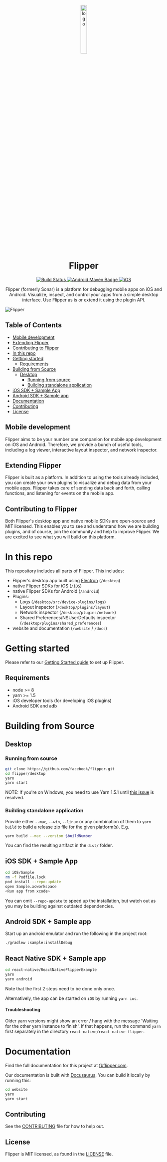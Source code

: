 <p align="center">
  <img src="https://fbflipper.com/img/icon.png" alt="logo" width="20%"/>
</p>
<h1 align="center">
  Flipper 
</h1>
<p align="center">
  <a href="https://travis-ci.org/facebook/flipper">
    <img src="https://travis-ci.org/facebook/flipper.svg?branch=master" alt="Build Status" />
  </a>
  <a href="https://bintray.com/facebook/maven/com.facebook.flipper%3Aflipper">
    <img src="https://img.shields.io/maven-metadata/v/https/jcenter.bintray.com/com/facebook/flipper/flipper/maven-metadata.xml.svg?color=green&label=android" alt="Android Maven Badge" />
  </a>
  <a href="https://cocoapods.org/pods/Flipper">
    <img src="https://img.shields.io/cocoapods/v/FlipperKit.svg?label=iOS&color=blue" alt="iOS" />
  </a>
</p>

<p align="center">
  Flipper (formerly Sonar) is a platform for debugging mobile apps on iOS and Android. Visualize, inspect, and control your apps from a simple desktop interface. Use Flipper as is or extend it using the plugin API.
</p>

![Flipper](/website/static/img/layout.png)

## Table of Contents

- [Mobile development](#mobile-development)
- [Extending Flipper](#extending-flipper)
- [Contributing to Flipper](#contributing-to-flipper)
- [In this repo](#in-this-repo)
- [Getting started](#getting-started)
  - [Requirements](#requirements)
- [Building from Source](#building-from-source)
  - [Desktop](#desktop)
    - [Running from source](#running-from-source)
    - [Building standalone application](#building-standalone-application)
- [iOS SDK + Sample App](#ios-sdk--sample-app)
- [Android SDK + Sample app](#android-sdk--sample-app)
- [Documentation](#documentation)
- [Contributing](#contributing)
- [License](#license)

## Mobile development

Flipper aims to be your number one companion for mobile app development on iOS and Android. Therefore, we provide a bunch of useful tools, including a log viewer, interactive layout inspector, and network inspector.

## Extending Flipper

Flipper is built as a platform. In addition to using the tools already included, you can create your own plugins to visualize and debug data from your mobile apps. Flipper takes care of sending data back and forth, calling functions, and listening for events on the mobile app.

## Contributing to Flipper

Both Flipper's desktop app and native mobile SDKs are open-source and MIT licensed. This enables you to see and understand how we are building plugins, and of course, join the community and help to improve Flipper. We are excited to see what you will build on this platform.

# In this repo

This repository includes all parts of Flipper. This includes:

* Flipper's desktop app built using [Electron](https://electronjs.org) (`/desktop`)
* native Flipper SDKs for iOS (`/iOS`)
* native Flipper SDKs for Android (`/android`)
* Plugins:
  * Logs (`/desktop/src/device-plugins/logs`)
  * Layout inspector (`/desktop/plugins/layout`)
  * Network inspector (`/desktop/plugins/network`)
  * Shared Preferences/NSUserDefaults inspector (`/desktop/plugins/shared_preferences`)
* website and documentation (`/website` / `/docs`)

# Getting started

Please refer to our [Getting Started guide](https://fbflipper.com/docs/getting-started/index) to set up Flipper.

## Requirements

* node >= 8
* yarn >= 1.5
* iOS developer tools (for developing iOS plugins)
* Android SDK and adb

# Building from Source

## Desktop
### Running from source

```bash
git clone https://github.com/facebook/flipper.git
cd flipper/desktop
yarn
yarn start
```

NOTE: If you're on Windows, you need to use Yarn 1.5.1 until [this issue](https://github.com/yarnpkg/yarn/issues/6048) is resolved.

### Building standalone application

Provide either `--mac`, `--win`, `--linux` or any combination of them
to `yarn build` to build a release zip file for the given platform(s). E.g.

```bash
yarn build --mac --version $buildNumber
```

You can find the resulting artifact in the `dist/` folder.

## iOS SDK + Sample App

```bash
cd iOS/Sample
rm -f Podfile.lock
pod install --repo-update
open Sample.xcworkspace
<Run app from xcode>
```

You can omit `--repo-update` to speed up the installation, but watch out as you may be building against outdated dependencies.

## Android SDK + Sample app

Start up an android emulator and run the following in the project root:
```bash
./gradlew :sample:installDebug
```

## React Native SDK + Sample app

```bash
cd react-native/ReactNativeFlipperExample
yarn
yarn android
```

Note that the first 2 steps need to be done only once.

Alternatively, the app can be started on `iOS` by running `yarn ios`.

#### Troubleshooting

Older yarn versions might show an error / hang with the message 'Waiting for the other yarn instance to finish'. If that happens, run the command `yarn` first separately in the directory `react-native/react-native-flipper`.

# Documentation

Find the full documentation for this project at [fbflipper.com](https://fbflipper.com/).

Our documentation is built with [Docusaurus](https://docusaurus.io/). You can build
it locally by running this:

```bash
cd website
yarn
yarn start
```

## Contributing
See the [CONTRIBUTING](/CONTRIBUTING.md) file for how to help out.

## License
Flipper is MIT licensed, as found in the [LICENSE](/LICENSE) file.
